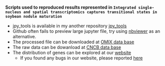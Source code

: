 **Scripts used to reproduced results represented in `Integrated single-nucleus and spatial transcriptomics captures transitional states in soybean nodule maturation`**
- jpy_tools is available in my another repository [jpy_tools](https://github.com/ZhaiLab-SUSTech/jpy_tools)
- Github often fails to preview large jupyter file, try using [nbviewer](https://nbviewer.org/github/ZhaiLab-SUSTech/soybean_sn_st/blob/main/20221103_all_merged.ipynb) as an alternative.
- The processed file can be downloaded at [OMIX data base](https://ngdc.cncb.ac.cn/omix/release/OMIX002290)
- The raw data can be dowanload at [CNCB data base](https://ngdc.cncb.ac.cn/bioproject/browse/PRJCA011245)
- The distribution of genes can be explored at our [website](http://159.138.151.218:3569/)
  - If you found any bugs in our website, please reported [here](https://github.com/ZhaiLab-SUSTech/soybean_sn_st/issues/new)
